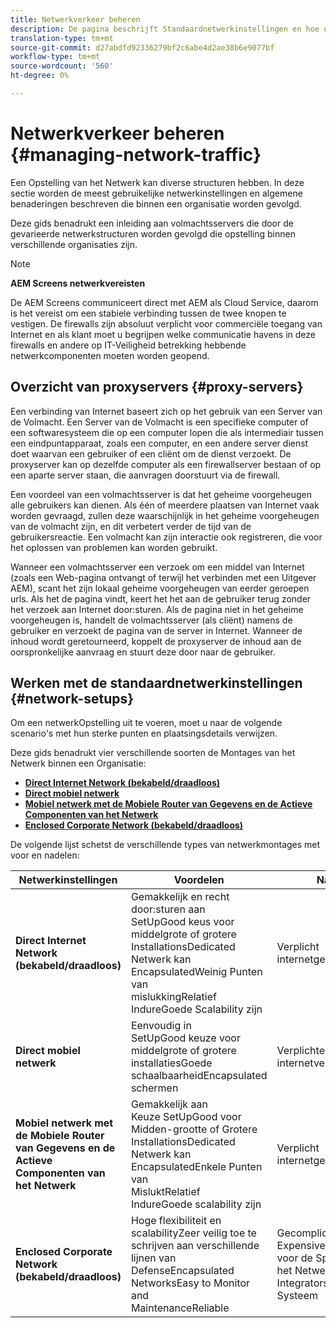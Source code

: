 ```yaml
---
title: Netwerkverkeer beheren
description: De pagina beschrijft Standaardnetwerkinstellingen en hoe u het netwerkverkeer kunt beheren.
translation-type: tm+mt
source-git-commit: d27abdfd92336279bf2c6abe4d2ae38b6e9077bf
workflow-type: tm+mt
source-wordcount: '560'
ht-degree: 0%

---
```



# Netwerkverkeer beheren {#managing-network-traffic}

Een Opstelling van het Netwerk kan diverse structuren hebben. In deze sectie worden de meest gebruikelijke netwerkinstellingen en algemene benaderingen beschreven die binnen een organisatie worden gevolgd.

Deze gids benadrukt een inleiding aan volmachtsservers die door de gevarieerde netwerkstructuren worden gevolgd die opstelling binnen verschillende organisaties zijn.

>[!NOTE]
>
>**AEM Screens netwerkvereisten**
>
>De AEM Screens communiceert direct met AEM als Cloud Service, daarom is het vereist om een stabiele verbinding tussen de twee knopen te vestigen. De firewalls zijn absoluut verplicht voor commerciële toegang van Internet en als klant moet u begrijpen welke communicatie havens in deze firewalls en andere op IT-Veiligheid betrekking hebbende netwerkcomponenten moeten worden geopend.

## Overzicht van proxyservers {#proxy-servers}

Een verbinding van Internet baseert zich op het gebruik van een Server van de Volmacht. Een Server van de Volmacht is een specifieke computer of een softwaresysteem die op een computer lopen die als intermediair tussen een eindpuntapparaat, zoals een computer, en een andere server dienst doet waarvan een gebruiker of een cliënt om de dienst verzoekt. De proxyserver kan op dezelfde computer als een firewallserver bestaan of op een aparte server staan, die aanvragen doorstuurt via de firewall.

Een voordeel van een volmachtsserver is dat het geheime voorgeheugen alle gebruikers kan dienen. Als één of meerdere plaatsen van Internet vaak worden gevraagd, zullen deze waarschijnlijk in het geheime voorgeheugen van de volmacht zijn, en dit verbetert verder de tijd van de gebruikersreactie. Een volmacht kan zijn interactie ook registreren, die voor het oplossen van problemen kan worden gebruikt.

Wanneer een volmachtsserver een verzoek om een middel van Internet (zoals een Web-pagina ontvangt of terwijl het verbinden met een Uitgever AEM), scant het zijn lokaal geheime voorgeheugen van eerder geroepen urls. Als het de pagina vindt, keert het het aan de gebruiker terug zonder het verzoek aan Internet door:sturen. Als de pagina niet in het geheime voorgeheugen is, handelt de volmachtsserver (als cliënt) namens de gebruiker en verzoekt de pagina van de server in Internet. Wanneer de inhoud wordt geretourneerd, koppelt de proxyserver de inhoud aan de oorspronkelijke aanvraag en stuurt deze door naar de gebruiker.

## Werken met de standaardnetwerkinstellingen {#network-setups}

Om een netwerkOpstelling uit te voeren, moet u naar de volgende scenario&#39;s met hun sterke punten en plaatsingsdetails verwijzen.

Deze gids benadrukt vier verschillende soorten de Montages van het Netwerk binnen een Organisatie:

* **[Direct Internet Network (bekabeld/draadloos)](/help/using/direct-internet-network.md)**
* **[Direct mobiel netwerk](/help/using/mobile-network.md)**
* **[Mobiel netwerk met de Mobiele Router van Gegevens en de Actieve Componenten van het Netwerk](/help/using/mobile-network-router.md)**
* **[Enclosed Corporate Network (bekabeld/draadloos)](/help/using/enclosed-corporate-network.md)**

De volgende lijst schetst de verschillende types van netwerkmontages met voor en nadelen:

| Netwerkinstellingen | Voordelen | Nadelen |
|--- |--- |--- |
| **Direct Internet Network (bekabeld/draadloos)** | Gemakkelijk en recht door:sturen aan<br>SetUpGood keus voor middelgrote of grotere<br>InstallationsDedicated Netwerk kan<br>EncapsulatedWeinig Punten van<br>mislukkingRelatief<br>IndureGoede Scalability zijn | Verplicht internetgegevensplan |
| **Direct mobiel netwerk** | Eenvoudig in<br>SetUpGood keuze voor middelgrote of grotere<br>installatiesGoede<br>schaalbaarheidEncapsulated schermen | Verplichte internetverbinding |
| **Mobiel netwerk met de Mobiele Router van Gegevens en de Actieve Componenten van het Netwerk** | Gemakkelijk aan<br>Keuze SetUpGood voor Midden-grootte of Grotere<br>InstallationsDedicated Netwerk kan<br>EncapsulatedEnkele Punten van<br>MisluktRelatief<br>IndureGoede scalability zijn | Verplicht internetgegevensplan |
| **Enclosed Corporate Network (bekabeld/draadloos)** | Hoge flexibiliteit en<br>scalabilityZeer veilig toe te schrijven aan verschillende lijnen van<br>DefenseEncapsulated<br>NetworksEasy to Monitor and<br>MaintenanceReliable | Gecompliceerde en<br>ExpensiveRecommended voor de Specialisten van het Netwerk of Integrators van het Systeem |
